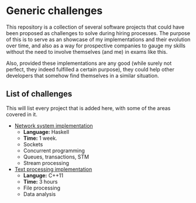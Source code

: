 # Generic challenges

This repository is a collection of several software projects that could have been proposed as challenges to solve during hiring processes. The purpose of this is to serve as an showcase of my implementations and their evolution over time, and also as a way for prospective companies to gauge my skills without the need to involve themselves (and me) in exams like this.

Also, provided these implementations are any good (while surely not perfect, they indeed fulfilled a certain purpose), they could help other developers that somehow find themselves in a similar situation.

## List of challenges

This will list every project that is added here, with some of the areas covered in it.

- [Network system implementation](./network-system-haskell)
  - **Language:** Haskell
  - **Time:** 1 week.
  - Sockets
  - Concurrent programming
  - Queues, transactions, STM
  - Stream processing
- [Text processing implementation](./text-processing-cpp)
  - **Languge:** C++11
  - **Time:** 3 hours
  - File processing
  - Data analysis
